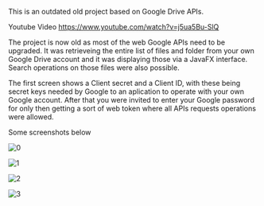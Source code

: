 This is an outdated old project based on Google Drive APIs.

Youtube Video https://www.youtube.com/watch?v=j5ua5Bu-SlQ 

The project is now old as most of the web Google APIs need to be upgraded.
It was retrieveing the entire list of files and folder from your own Google Drive account and it was displaying those via a JavaFX interface.
Search operations on those files were also possible.

The first screen shows a Client secret and a Client ID, with these being secret keys needed by Google to an aplication to operate with your own Google account. After that you were invited to enter your Google password for only then getting a sort of web token where all APIs requests operations were allowed. 

Some screenshots below

![0](https://github.com/hotellinawebmaster/drivecopycheck/assets/73776127/8cd18d20-a99d-4b11-b4ab-f1ec769c1a16)

![1](https://github.com/hotellinawebmaster/drivecopycheck/assets/73776127/92f845e1-805f-424e-ac03-63bcef4997e2)

![2](https://github.com/hotellinawebmaster/drivecopycheck/assets/73776127/0eb7140c-d451-4686-ba94-e41b5ec903f9)

![3](https://github.com/hotellinawebmaster/drivecopycheck/assets/73776127/de6431c3-5680-4f86-9469-149caac396f9)
